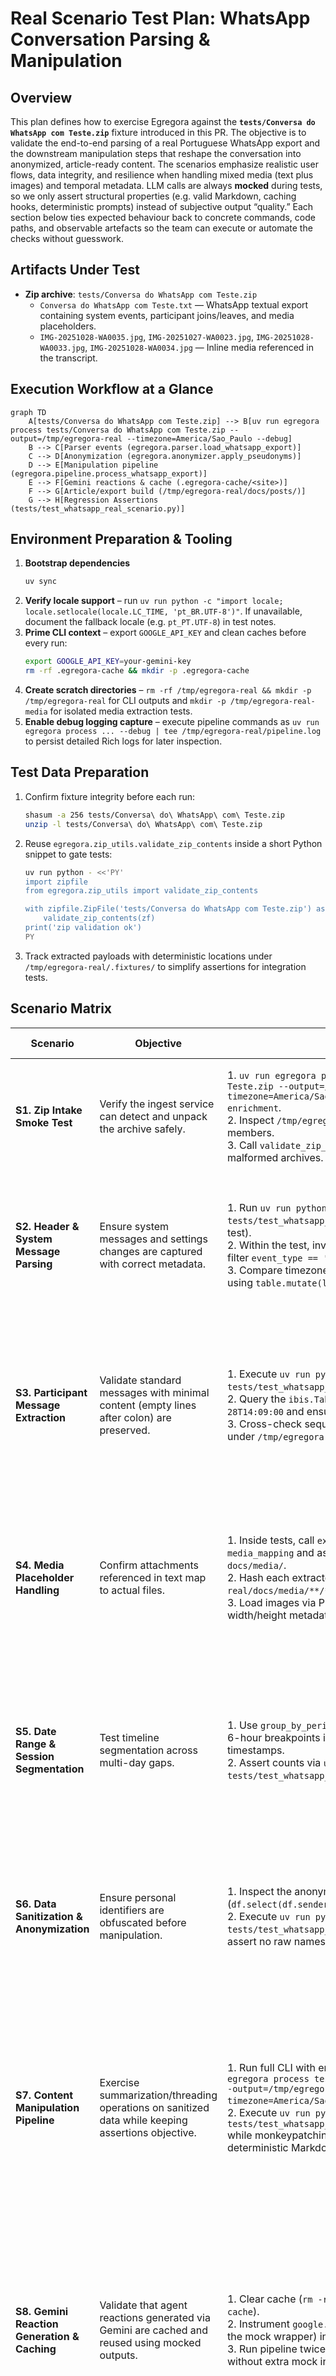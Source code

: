 # Real Scenario Test Plan: WhatsApp Conversation Parsing & Manipulation

## Overview
This plan defines how to exercise Egregora against the **`tests/Conversa do WhatsApp com Teste.zip`** fixture introduced in this PR. The objective is to validate the end-to-end parsing of a real Portuguese WhatsApp export and the downstream manipulation steps that reshape the conversation into anonymized, article-ready content. The scenarios emphasize realistic user flows, data integrity, and resilience when handling mixed media (text plus images) and temporal metadata. LLM calls are always **mocked** during tests, so we only assert structural properties (e.g. valid Markdown, caching hooks, deterministic prompts) instead of subjective output “quality.” Each section below ties expected behaviour back to concrete commands, code paths, and observable artefacts so the team can execute or automate the checks without guesswork.

## Artifacts Under Test
- **Zip archive**: `tests/Conversa do WhatsApp com Teste.zip`
  - `Conversa do WhatsApp com Teste.txt` — WhatsApp textual export containing system events, participant joins/leaves, and media placeholders.
  - `IMG-20251028-WA0035.jpg`, `IMG-20251027-WA0023.jpg`, `IMG-20251028-WA0033.jpg`, `IMG-20251028-WA0034.jpg` — Inline media referenced in the transcript.

## Execution Workflow at a Glance
```mermaid
graph TD
    A[tests/Conversa do WhatsApp com Teste.zip] --> B[uv run egregora process tests/Conversa do WhatsApp com Teste.zip --output=/tmp/egregora-real --timezone=America/Sao_Paulo --debug]
    B --> C[Parser events (egregora.parser.load_whatsapp_export)]
    C --> D[Anonymization (egregora.anonymizer.apply_pseudonyms)]
    D --> E[Manipulation pipeline (egregora.pipeline.process_whatsapp_export)]
    E --> F[Gemini reactions & cache (.egregora-cache/<site>)]
    F --> G[Article/export build (/tmp/egregora-real/docs/posts/)]
    G --> H[Regression Assertions (tests/test_whatsapp_real_scenario.py)]
```

## Environment Preparation & Tooling
1. **Bootstrap dependencies**
   ```bash
   uv sync
   ```
2. **Verify locale support** – run `uv run python -c "import locale; locale.setlocale(locale.LC_TIME, 'pt_BR.UTF-8')"`. If unavailable, document the fallback locale (e.g. `pt_PT.UTF-8`) in test notes.
3. **Prime CLI context** – export `GOOGLE_API_KEY` and clean caches before every run:
   ```bash
   export GOOGLE_API_KEY=your-gemini-key
   rm -rf .egregora-cache && mkdir -p .egregora-cache
   ```
4. **Create scratch directories** – `rm -rf /tmp/egregora-real && mkdir -p /tmp/egregora-real` for CLI outputs and `mkdir -p /tmp/egregora-real-media` for isolated media extraction tests.
5. **Enable debug logging capture** – execute pipeline commands as `uv run egregora process ... --debug | tee /tmp/egregora-real/pipeline.log` to persist detailed Rich logs for later inspection.

## Test Data Preparation
1. Confirm fixture integrity before each run:
   ```bash
   shasum -a 256 tests/Conversa\ do\ WhatsApp\ com\ Teste.zip
   unzip -l tests/Conversa\ do\ WhatsApp\ com\ Teste.zip
   ```
2. Reuse `egregora.zip_utils.validate_zip_contents` inside a short Python snippet to gate tests:
   ```bash
   uv run python - <<'PY'
   import zipfile
   from egregora.zip_utils import validate_zip_contents

   with zipfile.ZipFile('tests/Conversa do WhatsApp com Teste.zip') as zf:
       validate_zip_contents(zf)
   print('zip validation ok')
   PY
   ```
3. Track extracted payloads with deterministic locations under `/tmp/egregora-real/.fixtures/` to simplify assertions for integration tests.

## Scenario Matrix
| Scenario | Objective | Steps (command-first) | Expected Outcomes | Instrumentation & Evidence |
| --- | --- | --- | --- | --- |
| **S1. Zip Intake Smoke Test** | Verify the ingest service can detect and unpack the archive safely. | 1. `uv run egregora process tests/Conversa\ do\ WhatsApp\ com\ Teste.zip --output=/tmp/egregora-real --timezone=America/Sao_Paulo --debug --period=day --no-enable-enrichment`.<br>2. Inspect `/tmp/egregora-real/.egregora/tmp` for extracted members.<br>3. Call `validate_zip_contents` inside a pytest fixture to fail fast on malformed archives. | - Archive recognized as WhatsApp export.<br>- All five files extracted with preserved names.<br>- Parser receives absolute paths for text and media. | - Archive Rich logs via `/tmp/egregora-real/pipeline.log`.<br>- Persist pytest snapshot of extraction manifest generated with `zipfile.ZipFile.namelist()`. |
| **S2. Header & System Message Parsing** | Ensure system messages and settings changes are captured with correct metadata. | 1. Run `uv run python -m pytest tests/test_whatsapp_real_scenario.py::test_system_events` (new test).<br>2. Within the test, invoke `parse_export` to obtain the `ibis.Table` and filter `event_type == 'system'`.<br>3. Compare timezone conversions against `America/Sao_Paulo` offsets using `table.mutate(local_time=...)`. | - Parser emits structured events for system lines.<br>- Timezone offsets correctly inferred from locale.<br>- Actor `Você` mapped to deterministic anonymized ID. | - Store filtered rows as CSV via `table.execute().to_csv('artifacts/system_events.csv')`.<br>- Attach CLI Rich table screenshot when anomalies occur. |
| **S3. Participant Message Extraction** | Validate standard messages with minimal content (empty lines after colon) are preserved. | 1. Execute `uv run python -m pytest tests/test_whatsapp_real_scenario.py::test_message_payloads`.<br>2. Query the `ibis.Table` for Franklin's messages around `2025-10-28T14:09:00` and ensure blank payload rows persist.<br>3. Cross-check sequence numbers in generated Markdown drafts under `/tmp/egregora-real/docs/posts/`. | - Empty/whitespace payloads stored as explicit entries with correct anonymized sender.<br>- Sequence numbers reflect original order.<br>- No unintended merging of consecutive messages. | - Export query results to `artifacts/s3_messages.csv` via pandas.<br>- Capture CLI diff using `pytest --maxfail=1 -vv` on failure. |
| **S4. Media Placeholder Handling** | Confirm attachments referenced in text map to actual files. | 1. Inside tests, call `extract_and_replace_media` to receive `media_mapping` and assert every placeholder resolves to a file under `docs/media/`.<br>2. Hash each extracted image with `shasum -a 256 /tmp/egregora-real/docs/media/**/*.jpg`.<br>3. Load images via Pillow (`from PIL import Image`) to assert width/height metadata for regression snapshots. | - Media events include checksum, MIME type, and relative path.<br>- Missing file detection raises actionable errors.<br>- Successful decode of image dimensions for downstream enrichment. | - Archive mapping as JSON (`artifacts/media_mapping.json`).<br>- Emit pytest JUnit attachments for Pillow dimension checks. |
| **S5. Date Range & Session Segmentation** | Test timeline segmentation across multi-day gaps. | 1. Use `group_by_period` to materialize per-day tables, then compute 6-hour breakpoints inside pytest using pandas `diff()` on timestamps.<br>2. Assert counts via `uv run python -m pytest tests/test_whatsapp_real_scenario.py::test_session_segmentation`. | - Distinct sessions produced for system setup vs. conversation burst.<br>- Summaries include correct participant roster and message counts.<br>- No off-by-one errors in session boundaries. | - Commit segmentation summary as CSV under `artifacts/session_summary.csv`.<br>- Track runtime drift with `pytest --durations=5`. |
| **S6. Data Sanitization & Anonymization** | Ensure personal identifiers are obfuscated before manipulation. | 1. Inspect the anonymized sender UUIDs returned by `parse_export` (`df.select(df.sender_uuid).distinct()`).<br>2. Execute `uv run python -m pytest tests/test_whatsapp_real_scenario.py::test_anonymization` to assert no raw names remain in generated Markdown/posts. | - Deterministic pseudonyms generated per participant.<br>- Media references replaced with sanitized tokens.<br>- Original names absent from downstream artifacts. | - Store anonymized participant snapshot in `tests/__snapshots__/test_anonymization`. |
| **S7. Content Manipulation Pipeline** | Exercise summarization/threading operations on sanitized data while keeping assertions objective. | 1. Run full CLI with enrichment enabled into a fresh directory: `uv run egregora process tests/Conversa\ do\ WhatsApp\ com\ Teste.zip --output=/tmp/egregora-real-enriched --timezone=America/Sao_Paulo --debug --period=day`.<br>2. Execute `uv run python -m pytest tests/test_whatsapp_real_scenario.py::test_article_structure` while monkeypatching `egregora.genai_utils.call_gemini` to return deterministic Markdown blocks. | - Pipeline tolerates sparse content without crashing.<br>- Generated Markdown passes a structural validator such as `markdown-it-py` or `mdformat` without errors.<br>- Locale-specific tokens (dates, participants) remain anonymized post-manipulation. | - Collect generated Markdown under `artifacts/articles/` and run `uv run mdformat --check artifacts/articles/*.md` in CI to assert formatting.<br>- Persist mocked Gemini payloads alongside snapshots to trace structural drift. |
| **S8. Gemini Reaction Generation & Caching** | Validate that agent reactions generated via Gemini are cached and reused using mocked outputs. | 1. Clear cache (`rm -rf .egregora-cache && mkdir -p .egregora-cache`).<br>2. Instrument `google.genai.GenerativeModel.generate_content` (or the mock wrapper) in pytest to increment a counter.<br>3. Run pipeline twice and assert the second run reads from cache without extra mock invocations. | - Cache entries include prompt hash, timestamp, and response metadata even when the payload is mocked.<br>- Second execution reuses cached payloads, reducing latency and API usage without altering outputs.<br>- Tests never call the real Gemini API. | - Record call counts in `artifacts/cache_metrics.json`.<br>- Compare runtime between runs to quantify cache benefit and confirm mocks short-circuit network usage. |
| **S9. Round-trip Export Validation** | Confirm manipulated content can be exported without losing traceability. | 1. Use the dict returned by `process_whatsapp_export` to dump JSON timeline snapshots per period.<br>2. Feed export back into a validator helper that rebuilds message ordering and verifies media token resolution. | - Export retains message ordering and linkages.<br>- Media tokens resolvable to sanitized asset store.<br>- Importer can reconstruct timeline matching original counts. | - Store export JSON and validation report under `artifacts/round_trip/`.<br>- Track coverage via `pytest --cov=egregora.pipeline`. |
| **S10. Error Injection & Recovery** | Test robustness against corrupted media or truncated transcript. | 1. Remove one image (`zip -d` or rename) and rerun CLI expecting warning not crash.<br>2. Truncate transcript after first media placeholder, rerun, and capture exit code via `$?`.<br>3. Execute `uv run python -m pytest tests/test_whatsapp_errors.py::test_recovery_paths` that monkeypatches filesystem failures. | - Missing media triggers descriptive, non-fatal warnings where possible.<br>- Truncated transcript results in partial parse with clear error reporting.<br>- Pipeline surfaces actionable remediation steps. | - Store stderr from failure runs under `artifacts/error_logs/`.<br>- Ensure pytest asserts on exception types (`ZipValidationError`, `ValueError`). |

## Manual Validation Checklist
- [ ] Execute the helper snippet below to dump system events and confirm expected row counts using `ibis` → pandas conversion.
- [ ] Run `rg "Franklin" /tmp/egregora-real -n` and ensure no real names leak post-anonymization.
- [ ] Verify `.egregora-cache` contains Gemini payload directories with `v1` metadata files.
- [ ] Open generated posts under `/tmp/egregora-real/docs/posts/` and validate them with `uv run mdformat --check` to ensure Markdown structure is sound and accents render correctly.
- [ ] Check `/tmp/egregora-real/pipeline.log` for cache-hit messages on the second execution and confirm the mocked Gemini adapter is invoked only once per prompt.
- [ ] Ensure regression tests exist under `tests/test_whatsapp_real_scenario.py` with descriptive docstrings referencing this plan and documenting that LLM calls are mocked.

## Helper Snippets
Reuse these snippets to collect evidence quickly during manual or automated runs.

### Dump system events to CSV
```bash
uv run python - <<'PY'
from datetime import date
from pathlib import Path

import pandas as pd

from egregora.models import WhatsAppExport
from egregora.parser import parse_export
from egregora.pipeline import discover_chat_file
from egregora.types import GroupSlug

zip_path = Path('tests/Conversa do WhatsApp com Teste.zip')
group_name, chat_file = discover_chat_file(zip_path)
export = WhatsAppExport(
    zip_path=zip_path,
    group_name=group_name,
    group_slug=GroupSlug(group_name.lower().replace(' ', '-')),
    export_date=date.today(),
    chat_file=chat_file,
    media_files=[],
)

table = parse_export(export)
system_rows = table.filter(table.event_type == 'system').execute()
Path('artifacts').mkdir(exist_ok=True)
system_rows.to_csv('artifacts/system_events.csv', index=False)
print(system_rows[['timestamp', 'sender_uuid', 'payload']])
PY
```

### Summarize session segmentation
```bash
uv run python - <<'PY'
from datetime import date
from pathlib import Path

import pandas as pd

from egregora.models import WhatsAppExport
from egregora.parser import parse_export
from egregora.pipeline import discover_chat_file, group_by_period
from egregora.types import GroupSlug

zip_path = Path('tests/Conversa do WhatsApp com Teste.zip')
group_name, chat_file = discover_chat_file(zip_path)
export = WhatsAppExport(
    zip_path=zip_path,
    group_name=group_name,
    group_slug=GroupSlug(group_name.lower().replace(' ', '-')),
    export_date=date.today(),
    chat_file=chat_file,
    media_files=[],
)

table = parse_export(export)
periods = group_by_period(table, period='day')
rows: list[dict] = []
for period_key, period_table in periods.items():
    df = period_table.execute()
    rows.append(
        {
            'period': period_key,
            'message_count': len(df),
            'participants': sorted(df['sender_uuid'].unique()),
        }
    )

Path('artifacts').mkdir(exist_ok=True)
summary = pd.DataFrame(rows)
summary.to_csv('artifacts/session_summary.csv', index=False)
print(summary)
PY
```

## Automation Roadmap
1. **Fixture Loader Utility (`tests/conftest.py`)** – Add a `whatsapp_fixture(tmp_path)` fixture that unzips the archive, calls `validate_zip_contents`, and yields structured paths (text file, media dir, cache dir).
2. **Parser Integration Test (`tests/test_whatsapp_real_scenario.py`)** – Assert counts for system vs. participant events using `ibis` + pandas conversions, verify anonymized IDs, and snapshot `event.schema` to catch schema drift.
3. **Manipulation Regression (`tests/test_whatsapp_real_scenario.py::test_article_structure`)** – Use `pytest` plus a lightweight stub of `egregora.genai_utils.call_gemini` to replay deterministic Markdown and run `mdformat --check` (or `markdown-it-py`) to guarantee structural validity while exercising cache plumbing.
4. **Cache Consistency Check (`tests/test_gemini_cache.py`)** – Instrument `egregora.cache.EnrichmentCache` and monkeypatch the Gemini client to assert the second run performs zero network calls.
5. **Negative Case Suite (`tests/test_whatsapp_errors.py`)** – Parameterize corrupted media and truncated transcript inputs, expecting `ZipValidationError` or graceful warnings surfaced via Rich console captures.
6. **CI Integration (`.github/workflows/ci.yml`)** – Extend the workflow to run the new pytest subset under `uv run pytest -m "whatsapp_real"` and upload generated artefacts (`artifacts/`) for manual inspection on failure.
